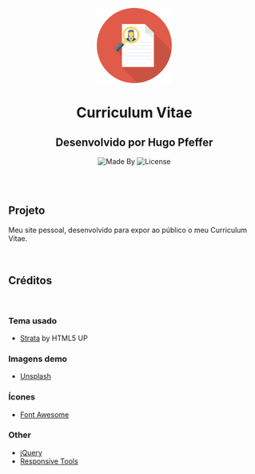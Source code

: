 <p align="center">
    <img alt="" height="150" src="images/curriculum-vitae.svg">
</p>

<h1 align="center">
    Curriculum Vitae
</h1>

<h2 align="center">
    Desenvolvido por Hugo Pfeffer
</h2>

<p align="center">
    <img alt="Made By" src="https://img.shields.io/badge/Made%20By-Hugo%20Pfeffer-red">
    <img alt="License" src="https://img.shields.io/github/license/HugoPfeffer/vagrant-ansible">
    <!-- <img alt="Stargazers" src="https://img.shields.io/github/stars/HugoPfeffer/vagrant-ansible?style=social"> -->
</p>

</br>
</br>
<h2> Projeto </h2>
Meu site pessoal, desenvolvido para expor ao público o meu Curriculum Vitae.


</br>
</br>
</br>




<h2>Créditos</h2>
</br>

<h3>Tema usado</h3>
<ul>
    <li><a href="https://html5up.net/strata">Strata</a> by HTML5 UP</li>
</ul>
<h3>Imagens demo</h3>
<ul>
    <li><a href="unsplash.com">Unsplash</a></li>
</ul>
<h3>Ícones</h3>
<ul>
    <li><a href="fontawesome.io">Font Awesome</a></li>
</ul>
<h3>Other</h3>
<ul>
    <li><a href="jquery.com">jQuery</a></li>
    <li><a href="github.com/ajlkn/responsive-tools">Responsive Tools</a></li>
</ul>









